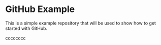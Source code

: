 GitHub Example
==============

This is a simple example repository that will be used to show how to get started with GitHub.


cccccccc
